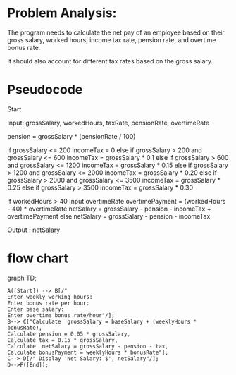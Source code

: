    # Problem Analysis:

The program needs to calculate the net pay of an employee based on their gross salary, worked hours, income tax rate, pension rate, and overtime bonus rate.

It should also account for different tax rates based on the gross salary.

   # Pseudocode

Start

Input: grossSalary, workedHours, taxRate, pensionRate, overtimeRate

pension = grossSalary * (pensionRate / 100)

if grossSalary <= 200 incomeTax = 0 else if grossSalary > 200 and grossSalary <= 600 incomeTax = grossSalary * 0.1 else if grossSalary > 600 and grossSalary <= 1200 incomeTax = grossSalary * 0.15 else if grossSalary > 1200 and grossSalary <= 2000 incomeTax = grossSalary * 0.20 else if grossSalary > 2000 and grossSalary <= 3500 incomeTax = grossSalary * 0.25 else if grossSalary > 3500 incomeTax = grossSalary * 0.30

if workedHours > 40 Input overtimeRate overtimePayment = (workedHours - 40) * overtimeRate netSalary = grossSalary - pension - incomeTax + overtimePayment else netSalary = grossSalary - pension - incomeTax

Output : netSalary
   # flow chart
   graph TD;
```mermaid
A([Start]) --> B[/"
Enter weekly working hours:
Enter bonus rate per hour:
Enter base salary:
Enter overtime bonus rate/hour"/];
B--> C["Calculate  grossSalary = baseSalary + (weeklyHours * bonusRate),
Calculate pension = 0.05 * grossSalary,
Calculate tax = 0.15 * grossSalary,
Calculate  netSalary = grossSalary - pension - tax,
Calculate bonusPayment = weeklyHours * bonusRate"];
C--> D[/" Display 'Net Salary: $', netSalary"/];
D-->F([End]);
```
